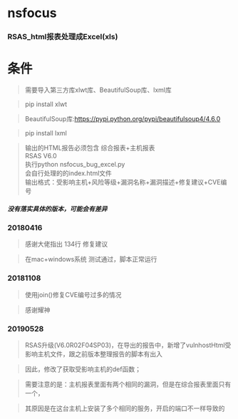 # nsfocus

### RSAS_html报表处理成Excel(xls)

# 条件
> 需要导入第三方库xlwt库、BeautifulSoup库、lxml库

> pip install xlwt

> BeautifulSoup库:https://pypi.python.org/pypi/beautifulsoup4/4.6.0

> pip install lxml

> 输出的HTML报告必须包含 综合报表+主机报表
<br/>RSAS V6.0
<br/>执行python nsfocus_bug_excel.py
<br/>会自行处理的的index.html文件
<br/>输出格式：受影响主机+风险等级+漏洞名称+漏洞描述+修复建议+CVE编号

##### 没有落实具体的版本，可能会有差异

### 20180416
> 感谢大佬指出 134行 修复建议

> 在mac+windows系统 测试通过，脚本正常运行
### 20181108
> 使用join()修复CVE编号过多的情况

> 感谢耀神

### 20190528
>RSAS升级(V6.0R02F04SP03)，在导出的报告中，新增了vulnhostHtml受影响主机文件，跟之前版本整理报告的脚本有出入

>因此，修改了获取受影响主机的def函数；

>需要注意的是：主机报表里面有两个相同的漏洞，但是在综合报表里面只有一个，

>其原因是在这台主机上安装了多个相同的服务，开启的端口不一样导致的

